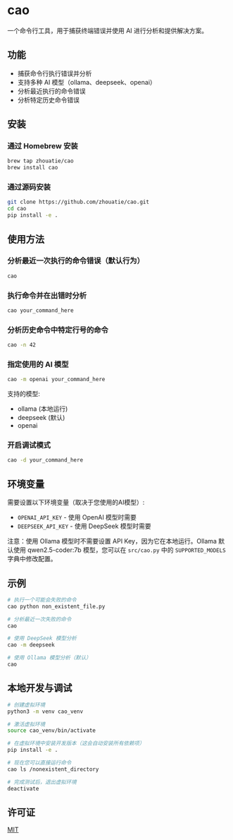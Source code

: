 # cao

一个命令行工具，用于捕获终端错误并使用 AI 进行分析和提供解决方案。

## 功能

-   捕获命令行执行错误并分析
-   支持多种 AI 模型（ollama、deepseek、openai）
-   分析最近执行的命令错误
-   分析特定历史命令错误

## 安装

### 通过 Homebrew 安装

```bash
brew tap zhouatie/cao
brew install cao
```

### 通过源码安装

```bash
git clone https://github.com/zhouatie/cao.git
cd cao
pip install -e .
```

## 使用方法

### 分析最近一次执行的命令错误（默认行为）

```bash
cao
```

### 执行命令并在出错时分析

```bash
cao your_command_here
```

### 分析历史命令中特定行号的命令

```bash
cao -n 42
```

### 指定使用的 AI 模型

```bash
cao -m openai your_command_here
```

支持的模型:

-   ollama (本地运行)
-   deepseek (默认)
-   openai

### 开启调试模式

```bash
cao -d your_command_here
```

## 环境变量

需要设置以下环境变量（取决于您使用的AI模型）:

-   `OPENAI_API_KEY` - 使用 OpenAI 模型时需要
-   `DEEPSEEK_API_KEY` - 使用 DeepSeek 模型时需要

注意：使用 Ollama 模型时不需要设置 API Key，因为它在本地运行。Ollama 默认使用 qwen2.5-coder:7b 模型，您可以在 `src/cao.py` 中的 `SUPPORTED_MODELS` 字典中修改配置。

## 示例

```bash
# 执行一个可能会失败的命令
cao python non_existent_file.py

# 分析最近一次失败的命令
cao

# 使用 DeepSeek 模型分析
cao -m deepseek

# 使用 Ollama 模型分析（默认）
cao
```

## 本地开发与调试

```bash
# 创建虚拟环境
python3 -m venv cao_venv

# 激活虚拟环境
source cao_venv/bin/activate

# 在虚拟环境中安装开发版本（这会自动安装所有依赖项）
pip install -e .

# 现在您可以直接运行命令
cao ls /nonexistent_directory

# 完成测试后，退出虚拟环境
deactivate
```

## 许可证

[MIT](LICENSE)

